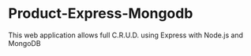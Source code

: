 # Product-Express-Mongodb
This web application allows full C.R.U.D. using Express with Node.js and MongoDB
